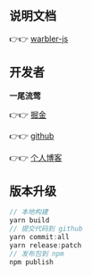 ## 说明文档

👉👉 [warbler-js](http://www.warblerfe.top/warbler/js)

## 开发者

**一尾流莺**

👉👉 [掘金](https://juejin.cn/user/4099422807393901/posts)

👉👉 [github](https://github.com/alanhzw)

👉👉 [个人博客](http://www.warblerfe.top)

## 版本升级

```js
// 本地构建
yarn build
// 提交代码到 github
yarn commit:all
yarn release:patch
// 发布包到 npm
npm publish
```
